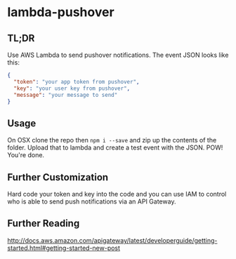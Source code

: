 # lambda-pushover
## TL;DR
Use AWS Lambda to send pushover notifications. 
The event JSON looks like this:
```JSON
{
  "token": "your app token from pushover",
  "key": "your user key from pushover",
  "message": "your message to send"
}
```
## Usage
On OSX clone the repo then `npm i --save` and zip up the contents of the folder. 
Upload that to lambda and create a test event with the JSON. 
POW! You're done. 

## Further Customization
Hard code your token and key into the code and you can use IAM to control who is able to send push notifications via an API Gateway. 

## Further Reading
http://docs.aws.amazon.com/apigateway/latest/developerguide/getting-started.html#getting-started-new-post

